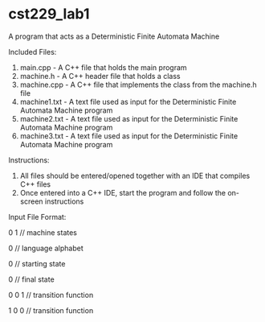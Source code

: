 # cst229_lab1
A program that acts as a Deterministic Finite Automata Machine

Included Files:

1. main.cpp -  A C++ file that holds the main program
2. machine.h - A C++ header file that holds a class
3. machine.cpp - A C++ file that implements the class from the machine.h file
4. machine1.txt - A text file used as input for the Deterministic Finite Automata Machine program
5. machine2.txt - A text file used as input for the Deterministic Finite Automata Machine program
6. machine3.txt - A text file used as input for the Deterministic Finite Automata Machine program

Instructions:

1. All files should be entered/opened together with an IDE that compiles C++ files
2. Once entered into a C++ IDE, start the program and follow the on-screen instructions

Input File Format:

0 1     // machine states

0       // language alphabet

0       // starting state

0       // final state

0 0 1   // transition function

1 0 0   // transition function
